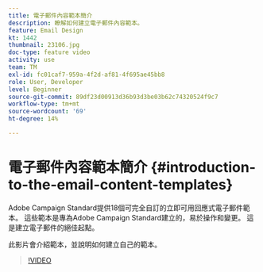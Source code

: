 ```yaml
---
title: 電子郵件內容範本簡介
description: 瞭解如何建立電子郵件內容範本。
feature: Email Design
kt: 1442
thumbnail: 23106.jpg
doc-type: feature video
activity: use
team: TM
exl-id: fc01caf7-959a-4f2d-af81-4f695ae45bb8
role: User, Developer
level: Beginner
source-git-commit: 89df23d00913d36b93d3be03b62c74320524f9c7
workflow-type: tm+mt
source-wordcount: '69'
ht-degree: 14%

---
```


# 電子郵件內容範本簡介 {#introduction-to-the-email-content-templates}

Adobe Campaign Standard提供18個可完全自訂的立即可用回應式電子郵件範本。 這些範本是專為Adobe Campaign Standard建立的，易於操作和變更。 這是建立電子郵件的絕佳起點。

此影片會介紹範本，並說明如何建立自己的範本。

>[!VIDEO](https://video.tv.adobe.com/v/23106?quality=12&learn=on)
